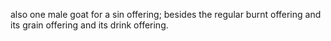 also one male goat for a sin offering; besides the regular burnt offering and its grain offering and its drink offering.
